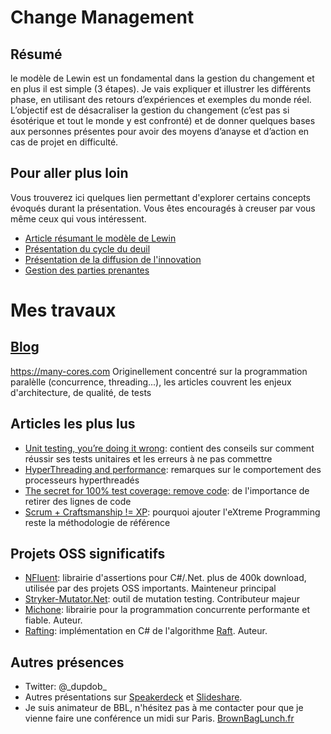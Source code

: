 # Change Management

## Résumé
le modèle de Lewin est un fondamental dans la gestion du changement et en plus il est simple (3 étapes).
Je vais expliquer et illustrer les différents phase, en utilisant des retours d’expériences et exemples du monde réel.
L’objectif est de désacraliser la gestion du changement (c’est pas si ésotérique et tout le monde y est confronté)
et de donner quelques bases aux personnes présentes pour avoir des moyens d’anayse et d’action en cas de projet en
difficulté.

## Pour aller plus loin
Vous trouverez ici quelques lien permettant d'explorer certains concepts évoqués durant la présentation.
Vous êtes encouragés à creuser par vous même ceux qui vous intéressent.
* [Article résumant le modèle de Lewin](https://www.manager-go.com/gestion-de-projet/le-changement-par-lewin.htm)
* [Présentation du cycle du deuil](http://blog-fr.coaching-go.com/2012/03/cycle-de-deuil-et-gestion-du-changement-prise-en-compte-des-emotions/)
* [Présentation de la diffusion de l'innovation](https://academy.lotincorp.biz/la-diffusion-de-linnovation-strategies-pour-ladoption-de-produits/)
* [Gestion des parties prenantes](https://www.mybeeye.com/outils-gestion/parties-prenantes)

# Mes travaux
## [Blog](https://many-cores.com/)
https://many-cores.com
Originellement concentré sur la programmation paralèlle (concurrence, threading...), les articles couvrent les enjeux
d'architecture, de qualité, de tests

## Articles les plus lus
* [Unit testing, you’re doing it wrong](https://medium.com/@Cyrdup/unit-testing-youre-doing-it-wrong-407a07692989): contient
des conseils sur comment réussir ses tests unitaires et les erreurs à ne pas commettre
* [HyperThreading and performance](https://many-cores.com/2013/03/25/hyperthreading-and-performance/): remarques sur le comportement
des processeurs hyperthreadés
* [The secret for 100% test coverage: remove code](https://many-cores.com/2014/02/21/the-secret-for-100-test-coverage-remove-code/):
de l'importance de retirer des lignes de code
* [Scrum + Craftsmanship != XP](https://many-cores.com/2014/08/12/scrum-craftsmanship-xp/): pourquoi ajouter l'eXtreme Programming
reste la méthodologie de référence

## Projets OSS significatifs
* [NFluent](http://n-fluent.net/): librairie d'assertions pour C#/.Net. plus de 400k download, utilisée par des projets OSS
importants. Mainteneur principal
* [Stryker-Mutator.Net](https://stryker-mutator.io/): outil de mutation testing. Contributeur majeur
* [Michone](https://github.com/dupdob/Michonne/blob/master/ReadMe.md): librairie pour la programmation concurrente
performante et fiable. Auteur.
* [Rafting](https://github.com/dupdob/RAFTiNG): implémentation en C# de l'algorithme [Raft](https://raft.github.io/). Auteur.

## Autres présences
* Twitter: @\_dupdob\_
* Autres présentations sur [Speakerdeck](https://speakerdeck.com/dupdob) et [Slideshare](https://fr.slideshare.net/CyrilleDUPUYDAUBY).
* Je suis animateur de BBL, n'hésitez pas à me contacter pour que je vienne faire une conférence un midi sur Paris. 
[BrownBagLunch.fr](http://www.brownbaglunch.fr/baggers.html)
